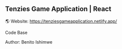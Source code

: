 ## Tenzies Game Application | React

🌎 Website: https://tenziesgameapplication.netlify.app/

Code Base

Author: Benito Ishimwe
